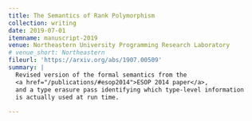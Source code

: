 ```yaml
---
title: The Semantics of Rank Polymorphism
collection: writing
date: 2019-07-01
itemname: manuscript-2019
venue: Northeastern University Programming Research Laboratory
# venue_short: Northeastern
fileurl: 'https://arxiv.org/abs/1907.00509'
summary: |
  Revised version of the formal semantics from the
  <a href="/publications/#esop2014">ESOP 2014 paper</a>,
  and a type erasure pass identifying which type-level information
  is actually used at run time.
  
---
```

